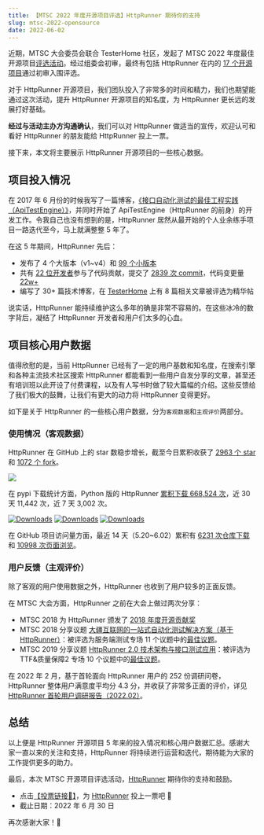 ```yaml
---
title: 【MTSC 2022 年度开源项目评选】HttpRunner 期待你的支持
slug: mtsc-2022-opensource
date: 2022-06-02
---
```


近期，MTSC 大会委员会联合 TesterHome 社区，发起了 MTSC 2022 年度最佳开源项目[评选活动][9]。经过组委会初审，最终有包括 HttpRunner 在内的 [17 个开源项目][10]通过初审入围评选。

对于 HttpRunner 开源项目，我们团队投入了非常多的时间和精力，我们也期望能通过这次活动，提升 HttpRunner 开源项目的知名度，为 HttpRunner 更长远的发展打好基础。

**经过与活动主办方沟通确认**，我们可以对 HttpRunner 做适当的宣传，欢迎认可和看好 HttpRunner 的朋友能给 HttpRunner 投上一票。

接下来，本文将主要展示 HttpRunner 开源项目的一些核心数据。

## 项目投入情况

在 2017 年 6 月份的时候我写了一篇博客，[《接口自动化测试的最佳工程实践（ApiTestEngine）》][1]，并同时开始了 ApiTestEngine（HttpRunner 的前身）的开发工作。令我自己也没有想到的是，HttpRunner 居然从最开始的个人业余练手项目一路迭代至今，马上就满整整 5 年了。

在这 5 年期间，HttpRunner 先后：

- 发布了 4 个大版本（v1~v4）和 [99 个小版本][2]
- 共有 [22 位开发者][3]参与了代码贡献，提交了 [2839 次 commit][4]，代码变更量 [22w+][3]
- 编写了 30+ 篇技术博客，在 [TesterHome][TesterHome] 上有 8 篇相关文章被评选为精华帖

说实话，HttpRunner 能持续维护这么多年的确是非常不容易的。在这些冰冷的数字背后，凝结了 HttpRunner 开发者和用户们太多的心血。

## 项目核心用户数据

值得欣慰的是，当前 HttpRunner 已经有了一定的用户基数和知名度，在搜索引擎和各种主流技术社区搜索 HttpRunner 都能看到一些用户自发分享的文章，甚至还有培训班以此开设了付费课程，以及有人写书时做了较大篇幅的介绍。这些反馈给了我们极大的鼓舞，让我们有更大的动力将 HttpRunner 变得更好。

如下是关于 HttpRunner 的一些核心用户数据，分为`客观数据`和`主观评价`两部分。

### 使用情况（客观数据）

HttpRunner 在 GitHub 上的 star 数稳步增长，截至今日累积收获了 [2963 个 star][5] 和 [1072 个 fork][6]。

![](/image/star-history-220602.png)

在 pypi 下载统计方面，Python 版的 HttpRunner [累积下载 668,524 次][8]，近 30 天 11,442 次，近 7 天 3,002 次。

[![Downloads](https://pepy.tech/badge/httprunner)](https://pepy.tech/project/httprunner)
[![Downloads](https://pepy.tech/badge/httprunner/month)](https://pepy.tech/project/httprunner)
[![Downloads](https://pepy.tech/badge/httprunner/week)](https://pepy.tech/project/httprunner)

在 GitHub 项目访问量方面，最近 14 天（5.20~6.02）累积有 [6231 次仓库下载][7] 和 [10998 次页面浏览][7]。

### 用户反馈（主观评价）

除了客观的用户使用数据之外，HttpRunner 也收到了用户较多的正面反馈。

在 MTSC 大会方面，HttpRunner 之前在大会上做过两次分享：

- MTSC 2018 为 HttpRunner 颁发了 [2018 年度开源贡献奖][TTF-2018]
- MTSC 2018 分享议题 [大疆互联网的一站式自动化测试解决方案（基于HttpRunner）][MTSC2018-PPT]：被评选为服务端测试专场 11 个议题中的[最佳议题][MTSC2018-score]。
- MTSC 2019 分享议题 [HttpRunner 2.0 技术架构与接口测试应用][MTSC2019-PPT]：被评选为 TTF&质量保障2 专场 10 个议题中的[最佳议题][MTSC2019-score]。

在 2022 年 2 月，基于首轮面向 HttpRunner 用户的 252 份调研问卷，HttpRunner 整体用户满意度平均分 4.3 分，并收获了非常多正面的评价，详见 [HttpRunner 首轮用户调研报告（2022.02）][user-survey-report]。

## 总结

以上便是 HttpRunner 开源项目 5 年来的投入情况和核心用户数据汇总。感谢大家一直以来的关注和支持，HttpRunner 将持续进行运营和迭代，期待能为大家的工作提供更多的助力。

最后，本次 MTSC 开源项目评选活动，[HttpRunner] 期待你的支持和鼓励。

- 点击[【投票链接🔗】][11]，为 [HttpRunner] 投上一票吧 🚀
- 截止日期：2022 年 6 月 30 日

再次感谢大家！🌹

[1]: https://debugtalk.com/post/ApiTestEngine-api-test-best-practice/
[2]: https://github.com/httprunner/httprunner/tags
[3]: https://github.com/httprunner/httprunner/graphs/contributors
[4]: https://github.com/httprunner/httprunner/commits/master
[5]: https://github.com/httprunner/httprunner/stargazers
[6]: https://github.com/httprunner/httprunner/network/members
[7]: https://github.com/httprunner/httprunner/graphs/traffic
[8]: https://pepy.tech/project/httprunner
[9]: https://testerhome.com/topics/33054
[10]: https://testerhome.com/topics/33330
[11]: https://tp.wjx.top/vj/h1AEk9i.aspx
[MTSC2018-PPT]: https://github.com/debugtalk/speech/blob/master/DJI-HttpRunner.pdf
[MTSC2018-score]: https://testerhome.com/topics/15163
[MTSC2019-PPT]: https://github.com/debugtalk/speech/blob/master/MTSC2019-HttpRunner-2.0.pdf
[MTSC2019-score]: https://testerhome.com/topics/20059
[TesterHome]: https://testerhome.com/debugtalk/topics
[TTF-2018]: https://testerhome.com/topics/15077
[user-survey-report]: https://httprunner.com/blog/user-survey-report
[HttpRunner]: https://github.com/httprunner/httprunner
